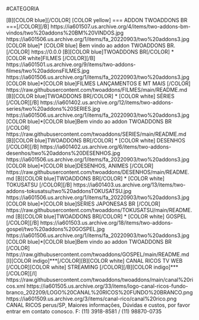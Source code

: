 #CATEGORIA

<channels>
<channel>
<name>[B][COLOR blue][/COLOR] [COLOR yellow] === ADDON TWOADDONS BR ===[/COLOR][/B]</name>
<thumbnail>https://ia601507.us.archive.org/4/items/two-addons-bm-vindos/two%20addons%20BM%20VINDOS.jpg</thumbnail>
<fanart>https://ia601506.us.archive.org/1/items/fa_20220903/two%20addons3.jpg</fanart>
<info>[COLOR blue]* [COLOR blue] Bem vindo ao addon TWOADDONS BR. [/COLOR]</info>
<externallink>https://0.0.0</externallink>
</channel>

<channel>
<name>[B][COLOR blue]TWOADDONS BR[/COLOR] * [COLOR white]FILMES [/COLOR][/B]</name>
<thumbnail>https://ia601501.us.archive.org/9/items/two-addons-filmes/two%20addonsFILMES.jpg</thumbnail>
<fanart>https://ia601506.us.archive.org/1/items/fa_20220903/two%20addons3.jpg</fanart>
<info>[COLOR blue]*[COLOR blue]FILMES LANÇAMENTOS E MT MAIS [/COLOR]</info>
<externallink>https://raw.githubusercontent.com/twoaddons/FILMES/main/README.md</externallink>
</channel>

<channel>
<name>[B][COLOR blue]TWOADDONS BR[/COLOR] * [COLOR white] SÉRIES [/COLOR][/B]</name>
<thumbnail>https://ia601402.us.archive.org/12/items/two-addons-series/two%20addons%20SERIES.jpg</thumbnail>
<fanart>https://ia601506.us.archive.org/1/items/fa_20220903/two%20addons3.jpg</fanart>
<info>[COLOR blue]*[COLOR blue]Bem vindo ao addon TWOADDONS BR [/COLOR]</info>
<externallink>https://raw.githubusercontent.com/twoaddons/SERIES/main/README.md</externallink>
</channel>

<channel>
<name>[B][COLOR blue]TWOADDONS BR[/COLOR] * [COLOR white] DESENHOS [/COLOR][/B]</name>
<thumbnail>https://ia601402.us.archive.org/6/items/two-addons-desenhos/two%20addons%20DESENHOS.jpg</thumbnail>
<fanart>https://ia601506.us.archive.org/1/items/fa_20220903/two%20addons3.jpg</fanart>
<info>[COLOR blue]*[COLOR blue]DESENHOS, ANIMES [/COLOR]</info>
<externallink>https://raw.githubusercontent.com/twoaddons/DESENHOS/main/README.md</externallink>
</channel>

<channel>
<name>[B][COLOR blue]TWOADDONS BR[/COLOR] * [COLOR white] TOKUSATSU [/COLOR][/B]</name>
<thumbnail>https://ia601403.us.archive.org/13/items/two-addons-tokusatsu/two%20addonsTOKUSATSU.jpg</thumbnail>
<fanart>https://ia601506.us.archive.org/1/items/fa_20220903/two%20addons3.jpg</fanart>
<info>[COLOR blue]*[COLOR blue]SERIES JAPONESAS BR [/COLOR]</info>
<externallink>https://raw.githubusercontent.com/twoaddons/TOKUSATSU/main/README.md</externallink>
</channel>

<channel>
<name>[B][COLOR blue]TWOADDONS BR[/COLOR] * [COLOR white] GOSPEL [/COLOR][/B]</name>
<thumbnail>https://ia601503.us.archive.org/18/items/two-addons-gospel/two%20addons%20GOSPEL.jpg</thumbnail>
<fanart>https://ia601506.us.archive.org/1/items/fa_20220903/two%20addons3.jpg</fanart>
<info>[COLOR blue]*[COLOR blue]Bem vindo ao addon TWOADDONS BR [/COLOR]</info>
<externallink>https://raw.githubusercontent.com/twoaddons/GOSPEL/main/README.md</externallink>
</channel>
  

  
  <channel>
<name>[I][COLOR indigo]***[/COLOR][B][COLOR white] CANAL RICOS TV WEB  [/COLOR][COLOR white] STREAMING [/COLOR][/B][COLOR indigo]***[/COLOR][/I]</name>
<externallink>https://raw.githubusercontent.com/twoaddons/twoaddons/main/canal%20ricos.xml</externallink>
<thumbnail>https://ia601505.us.archive.org/33/items/logo-canal-ricos-fundo-branco_202209/LOGO%20CANAL%20RICOS%20FUNDO%20BRANCO.png</thumbnail>
<fanart>https://ia601509.us.archive.org/3/items/canal-rico/canal%20rico.png</fanart>
<info>CANAL RICOS perus/SP, Maiores informações, Dúvidas e custos, por favor entrar em contato conosco.
F: (11) 3918-8581 / (11) 98870-0735</info>
</channel>


</channels>

